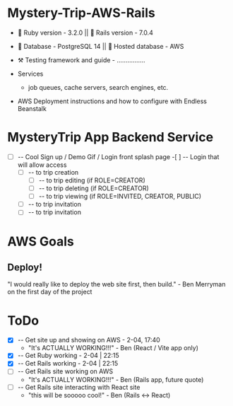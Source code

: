 # Mystery-Trip-AWS-Rails

- 💎 Ruby version - 3.2.0 || 🚂 Rails version - 7.0.4

- 📂 Database - PostgreSQL 14 || 💫 Hosted database - AWS

- ⚒️ Testing framework and guide - ................

- Services

  - job queues, cache servers, search engines, etc.

- AWS Deployment instructions and how to configure with Endless Beanstalk

# MysteryTrip App Backend Service

- [ ] -- Cool Sign up / Demo Gif / Login front splash page -[ ] -- Login that will allow access
  - [ ] -- to trip creation
    - [ ] -- to trip editing (if ROLE=CREATOR)
    - [ ] -- to trip deleting (if ROLE=CREATOR)
    - [ ] -- to trip viewing (if ROLE=INVITED, CREATOR, PUBLIC)
  - [ ] -- to trip invitation
  - [ ] -- to trip invitation

# AWS Goals

## Deploy!

"I would really like to deploy the web site first, then build." - Ben Merryman on the first day of the project
# ToDo

- [x] -- Get site up and showing on AWS - 2-04, 17:40
  - "It's ACTUALLY WORKING!!!" - Ben (React / Vite app only)
- [x] -- Get Ruby working - 2-04 | 22:15
- [x] -- Get Rails working - 2-04 | 22:15
- [ ] -- Get Rails site working on AWS
  - "It's ACTUALLY WORKING!!!" - Ben (Rails app, future quote)
- [ ] -- Get Rails site interacting with React site
  - "this will be sooooo cool!" - Ben (Rails <-> React)

